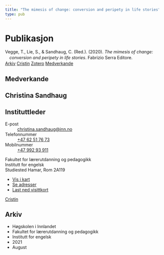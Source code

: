 ```yaml
---
title: "The mimesis of change: conversion and peripety in life stories"
type: pub
---
```

<h1>Publikasjon</h1>
<article id="csl-bib-container-P9QTZKWU" class="csl-bib-container">
  <div class="csl-bib-body" style="line-height: 1.35; padding-left: 1em; text-indent:-1em;">
  <div class="csl-entry">Vegge, T., Lie, S., &amp; Sandhaug, C. (Red.). (2020). <i>The mimesis of change: conversion and peripety in life stories</i>. Fabrizio Serra Editore.</div>
</div>
  <div class="csl-bib-buttons">
    <a href="#taxonomy-article-P9QTZKWU" class="csl-bib-button">Arkiv</a>
    <a href="https://app.cristin.no/results/show.jsf?id=1929244" alt="Cristin URL" class="csl-bib-button">Cristin</a>
    <a href="http://zotero.org/groups/5022929/items/P9QTZKWU" alt="Zotero URL" class="csl-bib-button">Zotero</a>
    <a href="#contributors-article-P9QTZKWU" class="csl-bib-button">Medverkande</a>
  </div>
  <div id="csl-bib-meta-container-P9QTZKWU"></div>
</article>
<div id="csl-bib-meta-P9QTZKWU" class="csl-bib-meta">
  <article id="contributors-article-P9QTZKWU" class="contributors-article">
    <h1>Medverkande</h1>
    <div class="personas">
<div class="vrtx-hinn-person-card">
<div class="photo">
<i class="lar la-user-circle missing-person"></i>
</div>
<div class="info">
<hgroup><h1>Christina Sandhaug</h1>
<h2>Instituttleder</h2>
</hgroup><dl>
<dt>E-post</dt>
<dd>
<a href="mailto:christina.sandhaug@inn.no">christina.sandhaug@inn.no</a>
</dd>
<dt>Telefonnummer</dt>
<dd><a href="tel:+4762517673">
+47 62 51 76 73
</a></dd>
<dt>Mobilnummer</dt>
<dd><a href="tel:+4799293911">
+47 992 93 911
</a></dd>
</dl>
<p>
Fakultet for lærerutdanning og pedagogikk<br>
Institutt for engelsk<br>
Studiested Hamar,
Rom 2A119
</p>
<ul class="vrtx-hinn-links">
<li><a href="https://www.google.com/maps?q=60.79636,11.07506">Vis i kart</a></li>
<li><a href="https://www.inn.no/finn-en-ansatt/christina-sandhaug.html#vrtx-hinn-addresses">Se adresser</a></li>
<li><a href="https://www.inn.no/finn-en-ansatt/christina-sandhaug.html?vrtx=vcf">Last ned visittkort</a></li>
</ul>
</div>
</div>
<a href="https://app.cristin.no/persons/show.jsf?id=18745" alt="Cristin URL" class="personas-cristin">Cristin</a>
</div>
  </article>
  <article id="taxonomy-article-P9QTZKWU" class="taxonomy-article">
    <h1>Arkiv</h1>
    <ul>
      <li>Høgskolen i Innlandet</li>
      <li>Fakultet for lærerutdanning og pedagogikk</li>
      <li>Institutt for engelsk</li>
      <li>2021</li>
      <li>August</li>
    </ul>
  </article>
</div>
